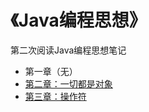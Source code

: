# 《Java编程思想》

第二次阅读Java编程思想笔记

* 第一章（无）
* [第二章：一切都是对象](https://github.com/benny201/Backend-Note/tree/master/Java%E7%BC%96%E7%A8%8B%E6%80%9D%E6%83%B3/%E7%AC%AC%E4%BA%8C%E7%AB%A0%EF%BC%9A%E4%B8%80%E5%88%87%E9%83%BD%E6%98%AF%E5%AF%B9%E8%B1%A1)
* [第三章：操作符](https://github.com/benny201/Backend-Note/tree/master/Java%E7%BC%96%E7%A8%8B%E6%80%9D%E6%83%B3/%E7%AC%AC%E4%B8%89%E7%AB%A0%EF%BC%9A%E6%93%8D%E4%BD%9C%E7%AC%A6)



